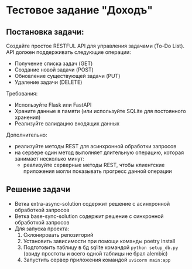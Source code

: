 # Тестовое задание "Доходъ"
## Постановка задачи: 
Создайте простое RESTFUL API для управления задачами (To-Do List). API должен поддерживать следующие операции:
- Получение списка задач (GET) 
- Создание новой задачи (POST) 
- Обновление существующей задачи (PUT) 
- Удаление задачи (DELETE)

Требования:
- Используйте Flask или FastAPI
- Храните данные в памяти (или используйте SQLite для постоянного хранения)
- Реализуйте валидацию входящих данных

Дополнительно:
- реализуйте методы REST для асинхронной обработки запросов
- на сервере один метод выполняет длительную операцию, которая занимает несколько минут:
  - реализуйте серверные методы REST, чтобы клиентские приложения могли показывать прогресс данной операции

## Решение задачи
- Ветка extra-async-solution содержит решение с асинхронной обработкой запросов
- Ветка base-sync-solution содержит решение c синхронной обработкой запросов
- Для запуска проекта:
  1. Склонировать репозиторий
  2. Установить зависимости при помощи команды poetry install
  3. Подготовить таблицу в бд sqlite командой `python setup_db.py` (ввиду простоты и всего одной таблицы не брал alembic)
  4. Запустить сервер приложения командой `uvicorm main:app`